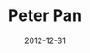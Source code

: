 ---
layout: productions
title: Peter Pan
date: 2012-12-31
opening_date: 2012-12-31
approx_date: year
Theatre: FSCJ Summer Musical Theatre Experience
cast:
crew:
- Director: Michael Lipp
--- 